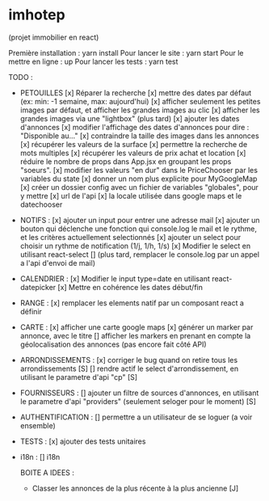 # imhotep

(projet immobilier en react)

Première installation : yarn install
Pour lancer le site : yarn start
Pour le mettre en ligne : up
Pour lancer les tests : yarn test

TODO :
- PETOUILLES
    [x] Réparer la recherche
    [x] mettre des dates par défaut (ex: min: -1 semaine, max: aujourd'hui)
    [x] afficher seulement les petites images par défaut, et afficher les grandes images au clic
        [x] afficher les grandes images via une "lightbox" (plus tard)
    [x] ajouter les dates d'annonces
        [x] modifier l'affichage des dates d'annonces pour dire : "Disponible au..."
    [x] contraindre la taille des images dans les annonces
    [x] récupérer les valeurs de la surface
    [x] permettre la recherche de mots multiples
    [x] récupérer les valeurs de prix achat et location
    [x] réduire le nombre de props dans App.jsx en groupant les props "soeurs".
    [x] modifier les valeurs "en dur" dans le PriceChooser par les variables du state
    [x] donner un nom plus explicite pour MyGoogleMap
    [x] créer un dossier config avec un fichier de variables "globales", pour y mettre
        [x] url de l'api
        [x] la locale utilisée dans google maps et le datechooser
- NOTIFS :
    [x] ajouter un input pour entrer une adresse mail
    [x] ajouter un bouton qui déclenche une fonction qui console.log le mail et le rythme, et les critères actuellement selectionnés
    [x] ajouter un select pour choisir un rythme de notification (1/j, 1/h, 1/s)
        [x] Modifier le select en utilisant react-select
    [] (plus tard, remplacer le console.log par un appel a l'api d'envoi de mail)
- CALENDRIER :
    [x] Modifier le input type=date en utilisant react-datepicker
        [x] Mettre en cohérence les dates début/fin
- RANGE :
    [x] remplacer les elements natif par un composant react a définir
- CARTE :
    [x] afficher une carte google maps
        [x] générer un marker par annonce, avec le titre
        [] afficher les markers en prenant en compte la géolocalisation des annonces (pas encore fait côté API)
- ARRONDISSEMENTS :
    [x] corriger le bug quand on retire tous les arrondissements [S]
    [] rendre actif le select d'arrondissement, en utilisant le parametre d'api "cp" [S]
- FOURNISSEURS :
    [] ajouter un filtre de sources d'annonces, en utilisant le parametre d'api "providers" (seulement seloger pour le moment) [S]
- AUTHENTIFICATION :
    [] permettre a un utilisateur de se loguer (a voir ensemble)
- TESTS :
    [x] ajouter des tests unitaires
- i18n :
    [] i18n



    BOITE A IDEES :
    - Classer les annonces de la plus récente à la plus ancienne [J]